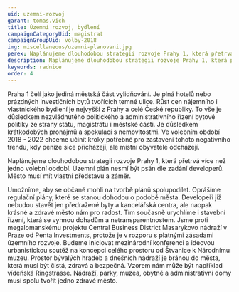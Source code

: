 ```yaml
---
uid: uzemni-rozvoj
garant: tomas.vich
title: Územní rozvoj, bydlení
campaignCategoryUid: magistrat
campaignGroupUid: volby-2018
img: miscellaneous/uzemni-planovani.jpg
perex: Naplánujeme dlouhodobou strategii rozvoje Prahy 1, která přetrvá více než jedno volební období.  Umožníme, aby se občané mohli na tvorbě plánů spolupodílet.  Krásné a zdravé město nám pro radost. Urychlíme stavební řízení, která se vyhnou dohadům a netransparentnostem. Jsme proti megalomanskému projektu Central Business District Masarykovo nádraží v Praze od Penta Investments. Budeme iniciovat mezinárodní konferenci a ideovou urbanistickou soutěž na koncepci celého prostoru od Štvanice k Národnímu muzeu.
description: Naplánujeme dlouhodobou strategii rozvoje Prahy 1, která přetrvá více než jedno volební období.  Umožníme, aby se občané mohli na tvorbě plánů spolupodílet.  Krásné a zdravé město nám pro radost. Urychlíme stavební řízení, která se vyhnou dohadům a netransparentnostem. Jsme proti megalomanskému projektu Central Business District Masarykovo nádraží v Praze od Penta Investments. Budeme iniciovat mezinárodní konferenci a ideovou urbanistickou soutěž na koncepci celého prostoru od Štvanice k Národnímu muzeu.
keywords: radnice
order: 4
---
```


Praha 1 čelí jako jediná městská část vylidňování. Je plná hotelů nebo prázdných investičních bytů tvořících temné ulice. Růst cen nájemního i vlastnického bydlení je nejvyšší z Prahy a celé České republiky. To vše je důsledkem nezvládnutého politického a administrativního řízení bytové politiky ze strany státu, magistrátu i městské části. Je důsledkem krátkodobých pronájmů a spekulací s nemovitostmi. Ve volebním období 2018 - 2022 chceme učinit kroky potřebné pro zastavení tohoto negativního trendu, kdy peníze sice přicházejí, ale místní obyvatelé odcházejí.

Naplánujeme dlouhodobou strategii rozvoje Prahy 1, která přetrvá více než jedno volební období. Územní plán nesmí být psán dle zadání developerů. Město musí mít vlastní představu a záměr.

Umožníme, aby se občané mohli na tvorbě plánů spolupodílet. Oprášíme regulační plány, které se stanou dohodou o podobě města. Developeři již nebudou stavět jen předražené byty a kancelářská centra, ale naopak krásné a zdravé město nám pro radost. Tím současně urychlíme i stavební řízení, která se vyhnou dohadům a netransparentnostem.
Jsme proti megalomanskému projektu Central Business District Masarykovo nádraží v Praze od Penta Investments, protože je v rozporu s platnými zásadami územního rozvoje. Budeme iniciovat mezinárodní konferenci a ideovou urbanistickou soutěž na koncepci celého prostoru od Štvanice k Národnímu muzeu. Prostor bývalých hradeb a dnešních nádraží je bránou do města, která musí být čistá, zdravá a bezpečná. Vzorem nám může být například vídeňská Ringstrasse. Nádraží, parky, muzea, obytné a administrativní domy musí spolu tvořit jedno zdravé město.

